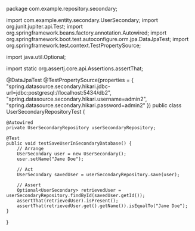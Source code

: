 package com.example.repository.secondary;

import com.example.entity.secondary.UserSecondary;
import org.junit.jupiter.api.Test;
import org.springframework.beans.factory.annotation.Autowired;
import org.springframework.boot.test.autoconfigure.orm.jpa.DataJpaTest;
import org.springframework.test.context.TestPropertySource;

import java.util.Optional;

import static org.assertj.core.api.Assertions.assertThat;

@DataJpaTest
@TestPropertySource(properties = {
        "spring.datasource.secondary.hikari.jdbc-url=jdbc:postgresql://localhost:5434/db2",
        "spring.datasource.secondary.hikari.username=admin2",
        "spring.datasource.secondary.hikari.password=admin2"
})
public class UserSecondaryRepositoryTest {

    @Autowired
    private UserSecondaryRepository userSecondaryRepository;

    @Test
    public void testSaveUserInSecondaryDatabase() {
        // Arrange
        UserSecondary user = new UserSecondary();
        user.setName("Jane Doe");

        // Act
        UserSecondary savedUser = userSecondaryRepository.save(user);

        // Assert
        Optional<UserSecondary> retrievedUser = userSecondaryRepository.findById(savedUser.getId());
        assertThat(retrievedUser).isPresent();
        assertThat(retrievedUser.get().getName()).isEqualTo("Jane Doe");
    }
}
